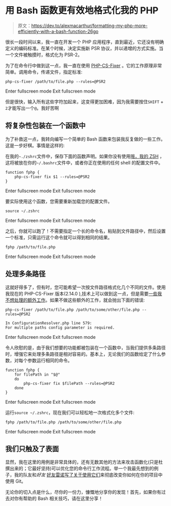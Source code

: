 # 用 Bash 函数更有效地格式化我的 PHP

> 原文：<https://dev.to/alexmacarthur/formatting-my-php-more-efficiently-with-a-bash-function-26go>

很长一段时间以来，我一直在开发一个 PHP 应用程序，直到最近，它还没有明确定义的编码标准。在某个时候，决定实施新 PSR 协议，并以递增的方式实施。当一个文件被触摸时，格式化为 PSR-2。

为了在命令行中做到这一点，我一直在使用 [PHP-CS-Fixer](https://github.com/FriendsOfPHP/PHP-CS-Fixer) 。它的工作原理非常简单。调用命令，传递文件，指定标准:

```
php-cs-fixer /path/to/file.php --rules=@PSR2 
```

Enter fullscreen mode Exit fullscreen mode

但是很快，输入所有这些字符加起来，这变得更加困难，因为我需要按住`SHIFT` + `2`才能写出一个`@`。我好苦啊

## 将复杂性包装在一个函数中

为了补救这一点，我转向编写一个简单的 Bash 函数来包装我反复做的一些工作。这是一步好棋。事情是这样的:

在我的`~./zshrc`文件中，保存下面的函数声明。如果你没有使用[哦，我的 ZSH](https://ohmyz.sh/) ，这将被放在你的`~/.bashrc`文件中，或者你正在使用的任何 shell 的配置文件中。

```
function fphp {
    php-cs-fixer fix $1 --rules=@PSR2
} 
```

Enter fullscreen mode Exit fullscreen mode

要实际使用这个函数，您需要重新加载您的配置文件。

```
source ~/.zshrc 
```

Enter fullscreen mode Exit fullscreen mode

之后，你就可以跑了！不需要指定一个长的命令名，粘贴到文件路径中，然后设置一个标准，只需运行这个命令就可以得到相同的结果。

```
fphp /path/to/file.php 
```

Enter fullscreen mode Exit fullscreen mode

## 处理多条路径

这就好得多了，但有时，您可能希望一次按文件路径格式化几个不同的文件。使用我现在的 PHP-CS-Fixer 版本(2.14.0 ),技术上可以做到这一点，但是需要[一些我不想处理的额外工作](https://github.com/FriendsOfPHP/PHP-CS-Fixer/issues/2390)。如果不做这些额外的工作，就会抛出下面的错误:

```
php-cs-fixer /path/to/file.php /path/to/some/other/file.php --rules=@PSR2

In ConfigurationResolver.php line 579:
For multiple paths config parameter is required. 
```

Enter fullscreen mode Exit fullscreen mode

令人欣慰的是，由于我们想要的功能都被包装在一个函数中，当我们提供多条路径时，增强它来处理多条路径是相对容易的。基本上，无论我们的函数给定了什么参数，对每个参数运行相同的命令。

```
function fphp {
    for filePath in "$@"
    do
        php-cs-fixer fix $filePath --rules=@PSR2
    done
} 
```

Enter fullscreen mode Exit fullscreen mode

运行`source ~/.zshrc`，现在我们可以轻松地一次格式化多个文件:

```
fphp /path/to/file.php /path/to/some/other/file.php 
```

Enter fullscreen mode Exit fullscreen mode

## 我们只触及了表面

显然，我在这里的用例是非常具体的，还有无数其他的方法来攻击函数化(只是杜撰出来的；它最好坚持)可以优化您的命令行工作流程。举一个我最先想到的例子，我的队友和*好友* [好友雷诺写了关于使用它们](https://medium.freecodecamp.org/bash-shortcuts-to-enhance-your-git-workflow-5107d64ea0ff)来彻底改变你如何在你的项目中使用 Git。

无论你的切入点是什么，尽你的一份力，慷慨地分享你的发现！首先，如果你有过去对你有帮助的 Bash 相关技巧，请在这里分享！